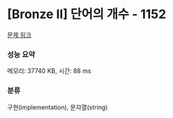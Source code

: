 # [Bronze II] 단어의 개수 - 1152 

[문제 링크](https://www.acmicpc.net/problem/1152) 

### 성능 요약

메모리: 37740 KB, 시간: 88 ms

### 분류

구현(implementation), 문자열(string)


